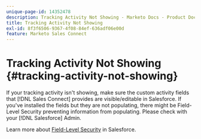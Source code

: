 ```yaml
---
unique-page-id: 14352478
description: Tracking Activity Not Showing - Marketo Docs - Product Documentation
title: Tracking Activity Not Showing
exl-id: 8f3f6506-9367-4f08-84ef-636adf06e00d
feature: Marketo Sales Connect
---
```

# Tracking Activity Not Showing {#tracking-activity-not-showing}

If your tracking activity isn't showing, make sure the custom activity fields that [!DNL  Sales Connect] provides are visible/editable in Salesforce. If you've installed the fields but they are not populating, there might be Field-Level Security preventing information from populating. Please check with your [!DNL  Salesforce] Admin.

Learn more about [Field-Level Security](https://help.salesforce.com/articleView?id=admin_fls.htm&type=5) in Salesforce.
